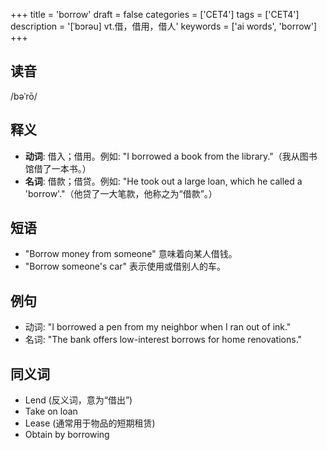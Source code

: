 +++
title = 'borrow'
draft = false
categories = ['CET4']
tags = ['CET4']
description = '[ˈbɔrəu] vt.借，借用，借人'
keywords = ['ai words', 'borrow']
+++

## 读音
/bəˈrō/

## 释义
- **动词**: 借入；借用。例如: "I borrowed a book from the library."（我从图书馆借了一本书。）
- **名词**: 借款；借贷。例如: "He took out a large loan, which he called a 'borrow'."（他贷了一大笔款，他称之为“借款”。）

## 短语
- "Borrow money from someone" 意味着向某人借钱。
- "Borrow someone's car" 表示使用或借别人的车。

## 例句
- 动词: "I borrowed a pen from my neighbor when I ran out of ink."
- 名词: "The bank offers low-interest borrows for home renovations."

## 同义词
- Lend (反义词，意为“借出”)
- Take on loan
- Lease (通常用于物品的短期租赁)
- Obtain by borrowing
